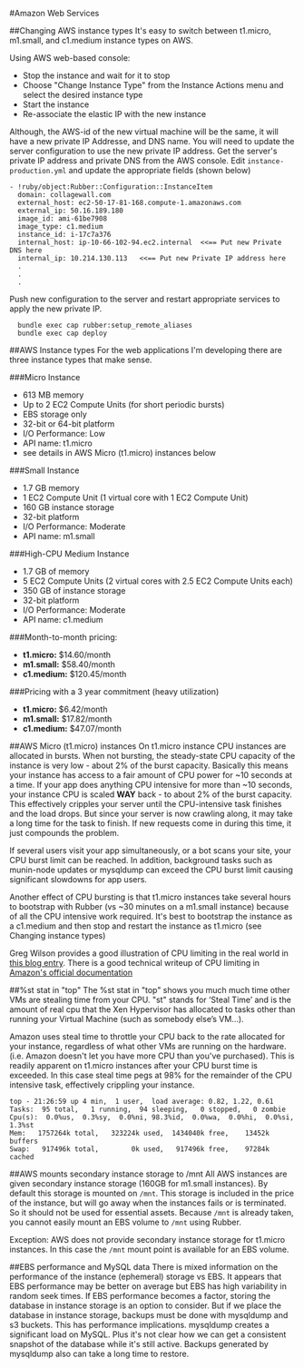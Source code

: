#Amazon Web Services

##Changing AWS instance types
It's easy to switch between t1.micro, m1.small, and c1.medium instance types on AWS.

Using AWS web-based console:

  * Stop the instance and wait for it to stop
  * Choose "Change Instance Type" from the Instance Actions menu and select the desired instance type
  * Start the instance
  * Re-associate the elastic IP with the new instance
  
Although, the AWS-id of the new virtual machine will be the same, it will have a new private IP Addresse,
and DNS name. You will need to update the server configuration to use the new private IP address.
Get the server's private IP address and private DNS from the AWS console. Edit `instance-production.yml`
and update the appropriate fields (shown below)

    - !ruby/object:Rubber::Configuration::InstanceItem 
      domain: collagewall.com
      external_host: ec2-50-17-81-168.compute-1.amazonaws.com
      external_ip: 50.16.189.180
      image_id: ami-61be7908
      image_type: c1.medium
      instance_id: i-17c7a376
      internal_host: ip-10-66-102-94.ec2.internal  <<== Put new Private DNS here
      internal_ip: 10.214.130.113   <<== Put new Private IP address here
      .
      .
      .

Push new configuration to the server and restart appropriate services to apply the new private IP.

      bundle exec cap rubber:setup_remote_aliases
      bundle exec cap deploy

##AWS Instance types
For the web applications I'm developing there are three instance types that make sense.

###Micro Instance
* 613 MB memory
* Up to 2 EC2 Compute Units (for short periodic bursts)
* EBS storage only
* 32-bit or 64-bit platform
* I/O Performance: Low
* API name: t1.micro
* see details in AWS Micro (t1.micro) instances below

###Small Instance
* 1.7 GB memory
* 1 EC2 Compute Unit (1 virtual core with 1 EC2 Compute Unit)
* 160 GB instance storage
* 32-bit platform
* I/O Performance: Moderate
* API name: m1.small

###High-CPU Medium Instance
* 1.7 GB of memory
* 5 EC2 Compute Units (2 virtual cores with 2.5 EC2 Compute Units each)
* 350 GB of instance storage
* 32-bit platform
* I/O Performance: Moderate
* API name: c1.medium

###Month-to-month pricing:
* **t1.micro:** $14.60/month
* **m1.small:** $58.40/month
* **c1.medium:** $120.45/month

###Pricing with a 3 year commitment (heavy utilization)
* **t1.micro:** $6.42/month
* **m1.small:** $17.82/month
* **c1.medium:** $47.07/month

##AWS Micro (t1.micro) instances
On t1.micro instance CPU instances are allocated in bursts. When not bursting, the steady-state CPU
capacity of the instance is very low - about 2% of the burst capacity. Basically this means your instance
has access to a fair amount of CPU power for ~10 seconds at a time. If your app does anything CPU
intensive for more than ~10 seconds, your instance CPU is scaled **WAY** back - to about 2% of the
burst capacity. This effectively cripples your server until the CPU-intensive task finishes and the
load drops. But since your server is now crawling along, it may take a long time for the task to finish.
If new requests come in during this time, it just compounds the problem.

If several users visit your app simultaneously, or a bot scans your site, your CPU burst limit can be
reached. In addition, background tasks such as munin-node updates or mysqldump can exceed the CPU burst
limit causing significant slowdowns for app users.

Another effect of CPU bursting is that t1.micro instances take several hours to bootstrap with Rubber (vs
~30 minutes on a m1.small instance) because of all the CPU intensive work required. It's best to bootstrap
the instance as a c1.medium and then stop and restart the instance as t1.micro (see Changing instance types)

Greg Wilson provides a good illustration of CPU limiting in the real world in [this blog entry](http://gregsramblings.com/2011/02/07/amazon-ec2-micro-instance-cpu-steal/).
There is a good technical writeup of CPU limiting in [Amazon's official documentation](http://docs.amazonwebservices.com/AWSEC2/latest/UserGuide/index.html?concepts_micro_instances.html)

##%st stat in "top"
The %st stat in "top" shows you much much time other VMs are stealing time from your CPU. "st" stands for
‘Steal Time’ and is the amount of real cpu that the Xen Hypervisor has allocated to tasks other than
running your Virtual Machine (such as somebody else’s VM...).

Amazon uses steal time to throttle your CPU back to the rate allocated for your instance, regardless
of what other VMs are running on the hardware. (i.e. Amazon doesn't let you have more CPU than you've
purchased). This is readily apparent on t1.micro instances after your CPU burst time is exceeded. In this
case steal time pegs at 98% for the remainder of the CPU intensive task, effectively crippling your instance.

    top - 21:26:59 up 4 min,  1 user,  load average: 0.82, 1.22, 0.61
    Tasks:  95 total,   1 running,  94 sleeping,   0 stopped,   0 zombie
    Cpu(s):  0.0%us,  0.3%sy,  0.0%ni, 98.3%id,  0.0%wa,  0.0%hi,  0.0%si,  1.3%st
    Mem:   1757264k total,   323224k used,  1434040k free,    13452k buffers
    Swap:   917496k total,        0k used,   917496k free,    97284k cached

##AWS mounts secondary instance storage to /mnt
All AWS instances are given secondary instance storage (160GB for m1.small instances). By default this
storage is mounted on `/mnt`. This storage is included in the price of the instance, but will go away
when the instances fails or is terminated. So it should not be used for essential assets. Because `/mnt`
is already taken, you cannot easily mount an EBS volume to `/mnt` using Rubber.

Exception: AWS does not provide secondary instance storage for t1.micro instances. In this case the `/mnt`
mount point is available for an EBS volume.

##EBS performance and MySQL data
There is mixed information on the performance of the instance (ephemeral) storage vs EBS. It appears that
EBS performance may be better on average but EBS has high variability in random seek times. If EBS
performance becomes a factor, storing the database in instance storage is an option to consider. But if
we place the database in instance storage, backups must be done with mysqldump and s3 buckets. This has
performance implications. mysqldump creates a significant load on MySQL. Plus it's not clear how we
can get a consistent snapshot of the database while it's still active. Backups generated by mysqldump
also can take a long time to restore.
